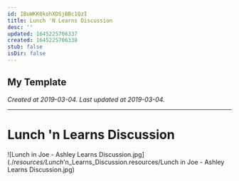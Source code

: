 ```yaml
---
id: IBuWKK0kohXDSjBBc1QzI
title: Lunch 'N Learns Discussion
desc: ''
updated: 1645225706337
created: 1645225706338
stub: false
isDir: false
---
```

My Template
---

_Created at 2019-03-04._
_Last updated at 2019-03-04._




---

# Lunch 'n Learns Discussion


![Lunch in Joe - Ashley Learns Discussion.jpg](./_resources/Lunch_'n_Learns_Discussion.resources/Lunch in Joe - Ashley Learns Discussion.jpg)

